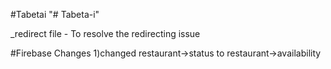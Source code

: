 #Tabetai
"# Tabeta-i" 

_redirect file - To resolve the redirecting issue

#Firebase Changes
1)changed restaurant->status to restaurant->availability